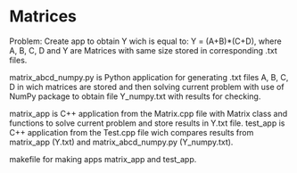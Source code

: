 # Matrices
Problem: Create app to obtain Y wich is equal to:
              Y = (A+B)*(C+D), where A, B, C, D and Y are Matrices with same size stored in corresponding .txt files.

matrix_abcd_numpy.py is Python application for generating .txt files A, B, C, D in wich matrices are stored and then solving current problem with use of NumPy package to obtain file Y_numpy.txt with results for checking.

matrix_app is C++ application from the Matrix.cpp file with Matrix class and functions to solve current problem and store results in Y.txt file.
test_app is C++ application from the Test.cpp file wich compares results from matrix_app (Y.txt) and matrix_abcd_numpy.py (Y_numpy.txt).

makefile for making apps matrix_app and test_app.

